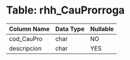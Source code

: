 # Table: rhh_CauProrroga

| Column Name | Data Type | Nullable |
|-------------|-----------|----------|
| cod_CauPro | char | NO |
| descripcion | char | YES |
